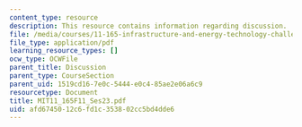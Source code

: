 ```yaml
---
content_type: resource
description: This resource contains information regarding discussion.
file: /media/courses/11-165-infrastructure-and-energy-technology-challenges-fall-2011/afd6745012c6fd1c353802cc5bd4dde6_MIT11_165F11_Ses23.pdf
file_type: application/pdf
learning_resource_types: []
ocw_type: OCWFile
parent_title: Discussion
parent_type: CourseSection
parent_uid: 1519cd16-7e0c-5444-e0c4-85ae2e06a6c9
resourcetype: Document
title: MIT11_165F11_Ses23.pdf
uid: afd67450-12c6-fd1c-3538-02cc5bd4dde6
---
```

